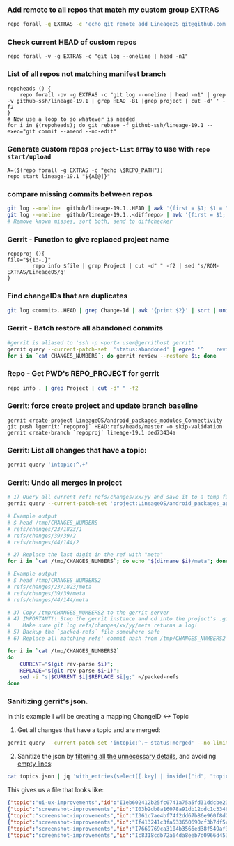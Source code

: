 ### Add remote to all repos that match my custom group EXTRAS
```bash
repo forall -g EXTRAS -c 'echo git remote add LineageOS git@github.com:$(echo ${REPO_PROJECT} | sed "s|ROM-EXTRAS|LineageOS|g;")'
```
### Check current HEAD of custom repos
```
repo forall -v -g EXTRAS -c "git log --oneline | head -n1"
```
### List of all repos not matching manifest branch
```
repoheads () {
    repo forall -pv -g EXTRAS -c "git log --oneline | head -n1" | grep -v github-ssh/lineage-19.1 | grep HEAD -B1 |grep project | cut -d' ' -f2
}
# Now use a loop to so whatever is needed
for i in $(repoheads); do git rebase -f github-ssh/lineage-19.1 --exec="git commit --amend --no-edit"
```
### Generate custom repos `project-list` array to use with `repo start/upload`
```
A=($(repo forall -g EXTRAS -c "echo \$REPO_PATH"))
repo start lineage-19.1 "${A[@]}"
```
### compare missing commits between repos

```bash
git log --oneline  github/lineage-19.1..HEAD | awk '{first = $1; $1 = ""; print $0, "#", first; }'
git log --oneline  github/lineage-19.1..<diffrepo> | awk '{first = $1; $1 = ""; print $0, "#", first; }'
# Remove known misses, sort both, send to diffchecker
```
### Gerrit - Function to give replaced project name
```
repoproj (){
file="${1:-.}"
        repo info $file | grep Project | cut -d" " -f2 | sed 's/ROM-EXTRAS/LineageOS/g'
}
```
### Find changeIDs that are duplicates
```bash
git log <commit>..HEAD | grep Change-Id | awk '{print $2}' | sort | uniq -d
```
### Gerrit - Batch restore all abandoned commits
```bash
#gerrit is aliased to 'ssh -p <port> user@gerrithost gerrit'
gerrit query --current-patch-set  'status:abandoned' | egrep '^    revision' | awk '{print $2}' > CHANGES_NUMBERS
for i in `cat CHANGES_NUMBERS`; do gerrit review --restore $i; done
 ```
### Repo - Get PWD's REPO_PROJECT for gerrit
```bash
repo info . | grep Project | cut -d" " -f2
```
### Gerrit: force create project and update branch baseline
```
gerrit create-project LineageOS/android_packages_modules_Connectivity
git push lgerrit:`repoproj` HEAD:refs/heads/master -o skip-validation
gerrit create-branch `repoproj` lineage-19.1 ded73434a
```
### Gerrit: List all changes that have a topic:
```bash
gerrit query 'intopic:^.+'
```
### Gerrit: Undo all merges in project
```bash
# 1) Query all current ref: refs/changes/xx/yy and save it to a temp file
gerrit query --current-patch-set 'project:LineageOS/android_packages_apps_Settings status:merged' | egrep "^    ref:" | cut -d' ' -f6 >/tmp/CHANGES_NUMBERS

# Example output
# $ head /tmp/CHANGES_NUMBERS
# refs/changes/23/1823/1
# refs/changes/39/39/2
# refs/changes/44/144/2

# 2) Replace the last digit in the ref with "meta"
for i in `cat /tmp/CHANGES_NUMBERS`; do echo "$(dirname $i)/meta"; done > /tmp/CHANGES_NUMBERS2

# Example output
# $ head /tmp/CHANGES_NUMBERS2
# refs/changes/23/1823/meta
# refs/changes/39/39/meta
# refs/changes/44/144/meta

# 3) Copy /tmp/CHANGES_NUMBERS2 to the gerrit server
# 4) IMPORTANT!! Stop the gerrit instance and cd into the project's .git directory
#    Make sure git log refs/changes/xx/yy/meta returns a log!
# 5) Backup the `packed-refs` file somewhere safe
# 6) Replace all matching refs' commit hash from /tmp/CHANGES_NUMBERS2 with refs/changes/xx/yy/meta~1

for i in `cat /tmp/CHANGES_NUMBERS2`
do
    CURRENT="$(git rev-parse $i)";
    REPLACE="$(git rev-parse $i~1)";
    sed -i "s|$CURRENT $i|$REPLACE $i|g;" ~/packed-refs
done
```
### Sanitizing gerrit's json.
In this example I will be creating a mapping ChangeID <-> Topic

1) Get all changes that have a topic and are merged:
```bash
gerrit query --current-patch-set 'intopic:^.+ status:merged' --no-limit --format=JSON > topics.json
```
2) Sanitize the json by [filtering all the unnecessary details](https://stackoverflow.com/a/46293052/6437140), and avoiding [empty lines](https://stackoverflow.com/a/26196653/6437140):
```bash
cat topics.json | jq 'with_entries(select([.key] | inside(["id", "topic"])))' | jq -c 'select(length > 0)' > gerrit.json
```
This gives us a file that looks like:
```json
{"topic":"ui-ux-improvements","id":"I1eb602412b25fc0741a75a5fd31ddcbe23fd8885"}
{"topic":"screenshot-improvements","id":"I03b2db8a16078a91db12ddc1c3346d4a8ff0895c"}
{"topic":"screenshot-improvements","id":"I361c7ae4bf74f2dd67b86e960f8d2d6ef63f5b8f"}
{"topic":"screenshot-improvements","id":"If413241c3fa533650690cf3b7df5c05fb2f8c8ed"}
{"topic":"screenshot-improvements","id":"I7669769ca3104b3566ed38f549af384f83d92d81"}
{"topic":"screenshot-improvements","id":"Ic8318cdb72a64da8eeb7d0966d45314d450d2d39"}
```
